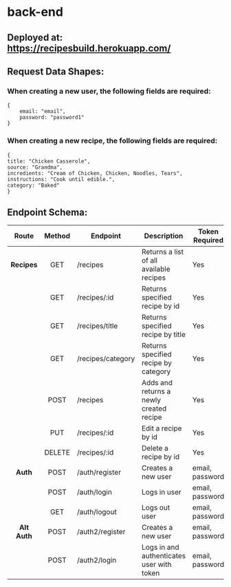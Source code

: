 # back-end

## Deployed at: https://recipesbuild.herokuapp.com/

## Request Data Shapes:

### When creating a new user, the following fields are required:

```
{
	email: "email",
	password: "password1"
}
```

### When creating a new recipe, the following fields are required:

```
{
title: "Chicken Casserole",
source: "Grandma",
incredients: "Cream of Chicken, Chicken, Noodles, Tears",
instructions: "Cook until edible.",
category: "Baked"
}
```

## Endpoint Schema:

|    Route    | Method | Endpoint          | Description                               | Token Required     |
| :---------: | :----: | ----------------- | ----------------------------------------- | ------------------ |
| **Recipes** |  GET   | /recipes          | Returns a list of all available recipes   | Yes                |
|             |  GET   | /recipes/:id      | Returns specified recipe by id            | Yes                |
|             |  GET   | /recipes/title    | Returns specified recipe by title         | Yes                |
|             |  GET   | /recipes/category | Returns specified recipe by category      | Yes                |
|             |  POST  | /recipes          | Adds and returns a newly created recipe   | Yes                |
|             |  PUT   | /recipes/:id      | Edit a recipe by id                       | Yes                |
|             | DELETE | /recipes/:id      | Delete a recipe by id                     | Yes                |
|  **Auth**   |  POST  | /auth/register    | Creates a new user                        | email, password    |
|             |  POST  | /auth/login       | Logs in user                              | email, password    |
|             |  GET   | /auth/logout      | Logs out user                             | email, password    |
|**Alt Auth** |  POST  | /auth2/register   | Creates a new user                        | email, password    |
|             |  POST  | /auth2/login      | Logs in and authenticates user with token | email, password    |
